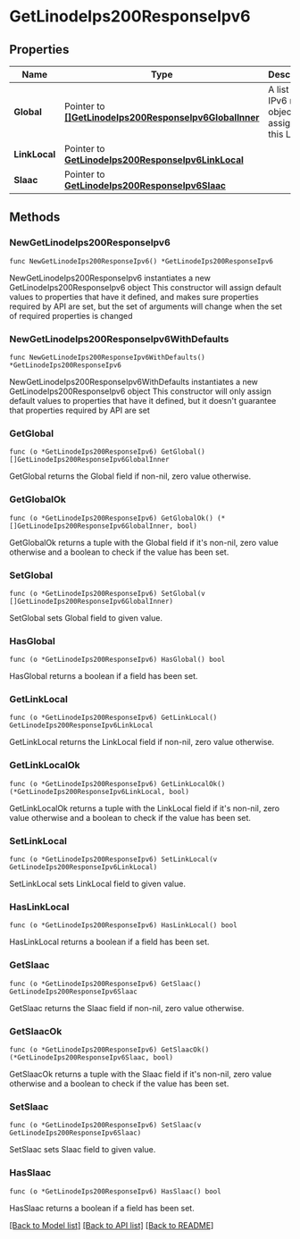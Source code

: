 # GetLinodeIps200ResponseIpv6

## Properties

Name | Type | Description | Notes
------------ | ------------- | ------------- | -------------
**Global** | Pointer to [**[]GetLinodeIps200ResponseIpv6GlobalInner**](GetLinodeIps200ResponseIpv6GlobalInner.md) | A list of IPv6 range objects assigned to this Linode. | [optional] 
**LinkLocal** | Pointer to [**GetLinodeIps200ResponseIpv6LinkLocal**](GetLinodeIps200ResponseIpv6LinkLocal.md) |  | [optional] 
**Slaac** | Pointer to [**GetLinodeIps200ResponseIpv6Slaac**](GetLinodeIps200ResponseIpv6Slaac.md) |  | [optional] 

## Methods

### NewGetLinodeIps200ResponseIpv6

`func NewGetLinodeIps200ResponseIpv6() *GetLinodeIps200ResponseIpv6`

NewGetLinodeIps200ResponseIpv6 instantiates a new GetLinodeIps200ResponseIpv6 object
This constructor will assign default values to properties that have it defined,
and makes sure properties required by API are set, but the set of arguments
will change when the set of required properties is changed

### NewGetLinodeIps200ResponseIpv6WithDefaults

`func NewGetLinodeIps200ResponseIpv6WithDefaults() *GetLinodeIps200ResponseIpv6`

NewGetLinodeIps200ResponseIpv6WithDefaults instantiates a new GetLinodeIps200ResponseIpv6 object
This constructor will only assign default values to properties that have it defined,
but it doesn't guarantee that properties required by API are set

### GetGlobal

`func (o *GetLinodeIps200ResponseIpv6) GetGlobal() []GetLinodeIps200ResponseIpv6GlobalInner`

GetGlobal returns the Global field if non-nil, zero value otherwise.

### GetGlobalOk

`func (o *GetLinodeIps200ResponseIpv6) GetGlobalOk() (*[]GetLinodeIps200ResponseIpv6GlobalInner, bool)`

GetGlobalOk returns a tuple with the Global field if it's non-nil, zero value otherwise
and a boolean to check if the value has been set.

### SetGlobal

`func (o *GetLinodeIps200ResponseIpv6) SetGlobal(v []GetLinodeIps200ResponseIpv6GlobalInner)`

SetGlobal sets Global field to given value.

### HasGlobal

`func (o *GetLinodeIps200ResponseIpv6) HasGlobal() bool`

HasGlobal returns a boolean if a field has been set.

### GetLinkLocal

`func (o *GetLinodeIps200ResponseIpv6) GetLinkLocal() GetLinodeIps200ResponseIpv6LinkLocal`

GetLinkLocal returns the LinkLocal field if non-nil, zero value otherwise.

### GetLinkLocalOk

`func (o *GetLinodeIps200ResponseIpv6) GetLinkLocalOk() (*GetLinodeIps200ResponseIpv6LinkLocal, bool)`

GetLinkLocalOk returns a tuple with the LinkLocal field if it's non-nil, zero value otherwise
and a boolean to check if the value has been set.

### SetLinkLocal

`func (o *GetLinodeIps200ResponseIpv6) SetLinkLocal(v GetLinodeIps200ResponseIpv6LinkLocal)`

SetLinkLocal sets LinkLocal field to given value.

### HasLinkLocal

`func (o *GetLinodeIps200ResponseIpv6) HasLinkLocal() bool`

HasLinkLocal returns a boolean if a field has been set.

### GetSlaac

`func (o *GetLinodeIps200ResponseIpv6) GetSlaac() GetLinodeIps200ResponseIpv6Slaac`

GetSlaac returns the Slaac field if non-nil, zero value otherwise.

### GetSlaacOk

`func (o *GetLinodeIps200ResponseIpv6) GetSlaacOk() (*GetLinodeIps200ResponseIpv6Slaac, bool)`

GetSlaacOk returns a tuple with the Slaac field if it's non-nil, zero value otherwise
and a boolean to check if the value has been set.

### SetSlaac

`func (o *GetLinodeIps200ResponseIpv6) SetSlaac(v GetLinodeIps200ResponseIpv6Slaac)`

SetSlaac sets Slaac field to given value.

### HasSlaac

`func (o *GetLinodeIps200ResponseIpv6) HasSlaac() bool`

HasSlaac returns a boolean if a field has been set.


[[Back to Model list]](../README.md#documentation-for-models) [[Back to API list]](../README.md#documentation-for-api-endpoints) [[Back to README]](../README.md)


